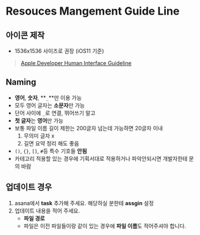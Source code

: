 
<h1>Resouces Mangement Guide Line


<h2>아이콘 제작</h2>

* 1536x1536 사이즈로 권장 (iOS11 기준)

> [Apple Developer Human Interface Guideline](https://developer.apple.com/design/)

<h2>Naming</h2>

* **영어**, **숫자**, **`_`**만 이용 가능
* 모두 영어 글자는 **소문자**만 가능
* 단어 사이에 `_`로 연결, 뛰어쓰기 말고
* **첫 글자**는 **영어**만 가능
* 보통 파일 이름 길이 제한는 200글자 넘는데 가능하면 20글자 이내
	1. 무의미 글자 x
	2. 길면 요약 정리 해도 좋음
* `()`, `{}`, `[]`, `#`등 특수 기호들 **안됨**
* 카테고리 적용할 있는 경우에 기획서대로 적용하거나 파악안되시면 개발자한테 문의 바람

<h2>업데이트 경우</h2>

1. asana에서 **task** 추가해 주세요. 해당하실 분한테 **assgin** 설정
2. 업데이트 내용을 적어 주세요.
	* **파일 경로**
	* 파일은 이전 파일들이랑 같이 있는 경우에 **파일 이름**도 적어주셔야 합니다.
	   
